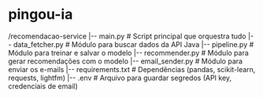 # pingou-ia

/recomendacao-service
|-- main.py # Script principal que orquestra tudo
|-- data_fetcher.py # Módulo para buscar dados da API Java
|-- pipeline.py # Módulo para treinar e salvar o modelo
|-- recommender.py # Módulo para gerar recomendações com o modelo
|-- email_sender.py # Módulo para enviar os e-mails
|-- requirements.txt # Dependências (pandas, scikit-learn, requests, lightfm)
|-- .env # Arquivo para guardar segredos (API key, credenciais de email)

